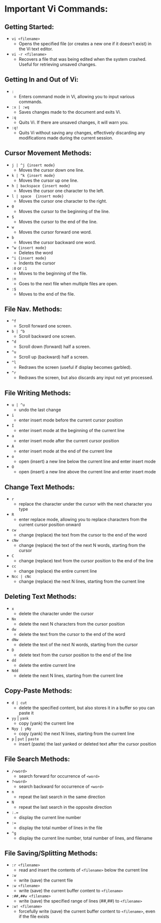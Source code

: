 # Important Vi Commands: 

## Getting Started:
- `vi <filename>`  
    - Opens the specified file (or creates a new one if it doesn't exist) in the Vi text editor.
- `vi -r <filename>`  
    - Recovers a file that was being edited when the system crashed. Useful for retrieving unsaved changes.

## Getting In and Out of Vi:
- `:`  
    - Enters command mode in Vi, allowing you to input various commands.
- `:x | :wq`  
    - Saves changes made to the document and exits Vi.
- `:q`  
    - Quits Vi. If there are unsaved changes, it will warn you.
- `:q!`  
    - Quits Vi without saving any changes, effectively discarding any modifications made during the current session.

## Cursor Movement Methods:
- `j | ^j {insert mode}`  
    - Moves the cursor down one line.
- `k | ^k {insert mode}`  
    - Moves the cursor up one line.
- `h | backspace {insert mode}`  
    - Moves the cursor one character to the left.
- `l | space  {insert mode}`  
    - Moves the cursor one character to the right.
- `0`  
    - Moves the cursor to the beginning of the line.
- `$`  
    - Moves the cursor to the end of the line.
- `w`  
    - Moves the cursor forward one word.
- `b`  
    - Moves the cursor backward one word.
- `^w {insert mode}`
    - Deletes the word
- `^i {insert mode}`  
    - Indents the cursor
- `:0` or `:1`  
    - Moves to the beginning of the file.
- `:n`  
    - Goes to the next file when multiple files are open.
- `:$`  
    - Moves to the end of the file.

## File Nav. Methods:
- `^f`  
    - Scroll forward one screen.
- `b | ^b`  
    - Scroll backward one screen.
- `^d`  
    - Scroll down (forward) half a screen.
- `^u`  
    - Scroll up (backward) half a screen.
- `^l`  
    - Redraws the screen (useful if display becomes garbled).
- `^r`  
    - Redraws the screen, but also discards any input not yet processed.

## File Writing Methods:
- `u | ^u`  
    - undo the last change
- `i`  
    - enter insert mode before the current cursor position
- `I`  
    - enter insert mode at the beginning of the current line
- `a`  
    - enter insert mode after the current cursor position
- `A`  
    - enter insert mode at the end of the current line
- `o`  
    - open (insert) a new line below the current line and enter insert mode
- `O`  
    - open (insert) a new line above the current line and enter insert mode

## Change Text Methods:
- `r`  
    - replace the character under the cursor with the next character you type
- `R`  
    - enter replace mode, allowing you to replace characters from the current cursor position onward
- `cw`  
    - change (replace) the text from the cursor to the end of the word
- `cNw`  
    - change (replace) the text of the next N words, starting from the cursor
- `C`  
    - change (replace) text from the cursor position to the end of the line
- `cc`  
    - change (replace) the entire current line
- `Ncc | cNc`
    - change (replace) the next N lines, starting from the current line

## Deleting Text Methods:
- `x`  
    - delete the character under the cursor
- `Nx`  
    - delete the next N characters from the cursor position
- `dw`  
    - delete the text from the cursor to the end of the word
- `dNw`  
    - delete the text of the next N words, starting from the cursor
- `D`  
    - delete text from the cursor position to the end of the line
- `dd`  
    - delete the entire current line
- `Ndd`  
    - delete the next N lines, starting from the current line

## Copy-Paste Methods:
- `d | cut`
    - delete  the specified content, but also stores it in a buffer so you can paste it 
- `yy` | `yank`  
    - copy (yank) the current line
- `Nyy | yNy`  
    - copy (yank) the next N lines, starting from the current line
- `p` | `put` | `paste`  
    - insert (paste) the last yanked or deleted text after the cursor position

## File Search Methods:
- `/<word>`
    - search forward for occurrence of `<word>`
- `?<word>`
    - search backward for occurrence of `<word>`
- `n`
    - repeat the last search in the same direction
- `N`
    - repeat the last search in the opposite direction
- `:.=`
    - display the current line number
- `:=`
    - display the total number of lines in the file
- `^g`
    - display the current line number, total number of lines, and filename

## File Saving/Splitting Methods:
- `:r <filename>`
    - read and insert the contents of `<filename>` below the current line
- `:w`
    - write (save) the current file
- `:w <filename>`
    - write (save) the current buffer content to `<filename>`
- `:##,##w <filename>`
    - write (save) the specified range of lines (##,##) to `<filename>`
- `:w! <filename>`
    - forcefully write (save) the current buffer content to `<filename>`, even if the file exists

